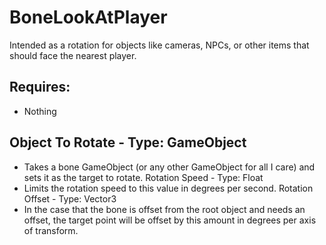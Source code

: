 # BoneLookAtPlayer
Intended as a rotation for objects like cameras, NPCs, or other items that should face the nearest player.

## Requires:
- Nothing

## Object To Rotate - Type: GameObject
- Takes a bone GameObject (or any other GameObject for all I care) and sets it as the target to rotate.
Rotation Speed - Type: Float
- Limits the rotation speed to this value in degrees per second.
Rotation Offset - Type: Vector3
- In the case that the bone is offset from the root object and needs an offset, the target point will be offset by this amount in degrees per axis of transform.